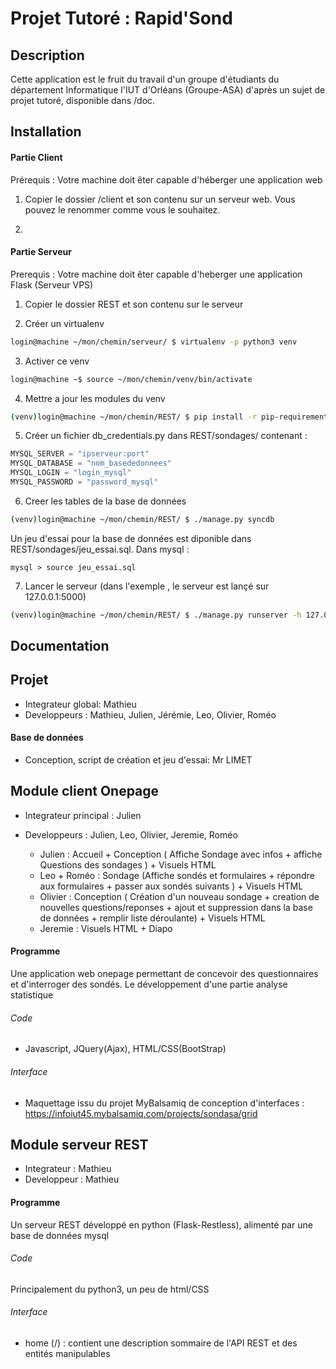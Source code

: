 # Projet Tutoré : Rapid'Sond

## Description

Cette application est le fruit du travail d'un groupe d'étudiants du département Informatique l'IUT d'Orléans (Groupe-ASA) d'après un sujet de projet tutoré, disponible dans /doc.



## Installation

#### Partie Client

Prérequis : Votre machine doit êter capable d'héberger une application web

1. Copier le dossier /client et son contenu sur un serveur web. Vous pouvez le renommer comme vous le souhaitez.

2.

#### Partie Serveur

Prerequis : Votre machine doit êter capable d'heberger une application Flask (Serveur VPS)

1. Copier le dossier REST et son contenu sur le serveur

2. Créer un virtualenv
``` bash
login@machine ~/mon/chemin/serveur/ $ virtualenv -p python3 venv
```

3. Activer ce venv

``` bash
login@machine ~$ source ~/mon/chemin/venv/bin/activate
```


4. Mettre a jour les modules du venv

``` bash
(venv)login@machine ~/mon/chemin/REST/ $ pip install -r pip-requirements.txt
```

5. Créer un fichier db_credentials.py dans REST/sondages/ contenant :

``` python
MYSQL_SERVER = "ipserveur:port"
MYSQL_DATABASE = "nom_basededonnees"
MYSQL_LOGIN = "login_mysql"
MYSQL_PASSWORD = "password_mysql"
```

6. Creer les tables de la base de données

``` bash
(venv)login@machine ~/mon/chemin/REST/ $ ./manage.py syncdb
```

Un jeu d'essai pour la base de données est diponible dans REST/sondages/jeu_essai.sql.
Dans mysql :


``` mysql
mysql > source jeu_essai.sql
```



7. Lancer le serveur (dans l'exemple , le serveur est lançé sur 127.0.0.1:5000)

``` bash
(venv)login@machine ~/mon/chemin/REST/ $ ./manage.py runserver -h 127.0.0.1 -p 5000
```

## Documentation


## Projet

- Integrateur global: Mathieu
- Developpeurs : Mathieu, Julien, Jérémie, Leo, Olivier, Roméo


#### Base de données

- Conception, script de création et jeu d'essai: Mr LIMET



## Module client Onepage

- Integrateur principal : Julien
- Developpeurs : Julien, Leo, Olivier, Jeremie, Roméo

	- Julien :  Accueil + Conception ( Affiche Sondage avec infos + affiche Questions des sondages ) + Visuels HTML
	- Leo + Roméo : Sondage (Affiche sondés et formulaires + répondre aux formulaires + passer aux sondés suivants ) + Visuels HTML
	- Olivier : Conception ( Création d'un nouveau sondage + creation de nouvelles questions/reponses + ajout et suppression dans la base de données + remplir liste déroulante) + Visuels HTML
	- Jeremie : Visuels HTML + Diapo



#### Programme

Une application web onepage permettant de concevoir des questionnaires et d'interroger des sondés.
Le développement d'une partie analyse statistique

###### Code

- Javascript, JQuery(Ajax), HTML/CSS(BootStrap)

###### Interface

- Maquettage issu du projet MyBalsamiq de conception d'interfaces : https://infoiut45.mybalsamiq.com/projects/sondasa/grid



## Module serveur REST

- Integrateur : Mathieu
- Developpeur : Mathieu

#### Programme

Un serveur REST développé en python (Flask-Restless), alimenté par une base de données mysql

###### Code

Principalement du python3, un peu de html/CSS

###### Interface

- home (/) : contient une description sommaire de l'API REST et des entités manipulables
